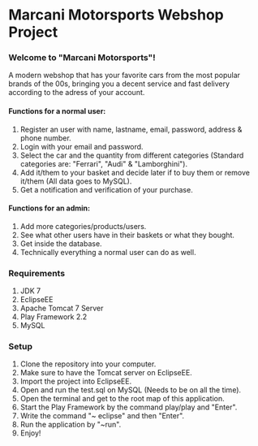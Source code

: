 
# Marcani Motorsports Webshop Project
<h3>Welcome to "Marcani Motorsports"!</h3>
A modern webshop that has your favorite cars from the most popular brands of the 00s, bringing you a decent service and fast delivery according to the adress of your account.

<h4>Functions for a normal user:</h4>
  
 1. Register an user with name, lastname, email, password, address & phone number. 
 2. Login with your email and password.
 3. Select the car and the quantity from different categories (Standard categories are: "Ferrari", "Audi" & "Lamborghini").
 4. Add it/them to your basket and decide later if to buy them or remove it/them (All data goes to MySQL).
 5. Get a notification and verification of your purchase.

<h4>Functions for an admin:</h4>

 1. Add more categories/products/users. 
 2. See what other users have in their baskets or what they bought.
 3. Get inside the database.
 4. Technically everything a normal user can do as well.
 
<h3>Requirements</h3>

 1. JDK 7
 2. EclipseEE
 3. Apache Tomcat 7 Server
 4. Play Framework 2.2
 5. MySQL

<h3>Setup</h3>

 1. Clone the repository into your computer.
 2. Make sure to have the Tomcat server on EclipseEE.
 3. Import the project into EclipseEE.
 4. Open and run the test.sql on MySQL (Needs to be on all the time).
 5. Open the terminal and get to the root map of this application.
 6. Start the Play Framework by the command play/play and "Enter".
 7. Write the command "~ eclipse" and then "Enter".
 8. Run the application by "~run".
 9. Enjoy! 
